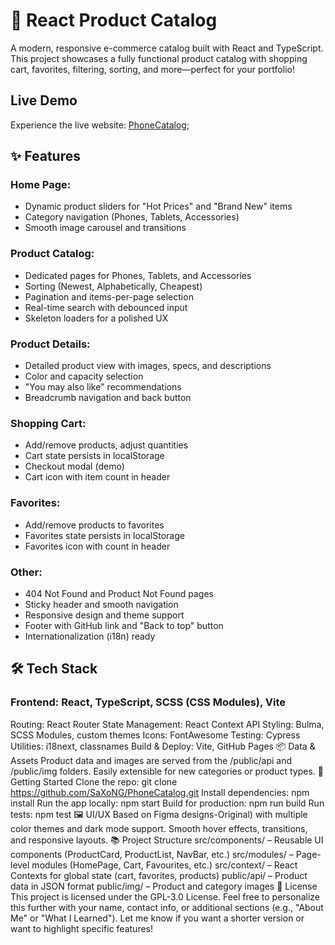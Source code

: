# 📱 React Product Catalog
A modern, responsive e-commerce catalog built with React and TypeScript. This project showcases a fully functional product catalog with shopping cart, favorites, filtering, sorting, and more—perfect for your portfolio!

## Live Demo
Experience the live website:  [PhoneCatalog](https://saxong.github.io/PhoneCatalog/);
## ✨ Features
### Home Page:
- Dynamic product sliders for "Hot Prices" and "Brand New" items
- Category navigation (Phones, Tablets, Accessories)
- Smooth image carousel and transitions
### Product Catalog:
- Dedicated pages for Phones, Tablets, and Accessories
- Sorting (Newest, Alphabetically, Cheapest)
- Pagination and items-per-page selection
- Real-time search with debounced input
- Skeleton loaders for a polished UX
### Product Details:
- Detailed product view with images, specs, and descriptions
- Color and capacity selection
- "You may also like" recommendations
- Breadcrumb navigation and back button
### Shopping Cart:
- Add/remove products, adjust quantities
- Cart state persists in localStorage
- Checkout modal (demo)
- Cart icon with item count in header
### Favorites:
- Add/remove products to favorites
- Favorites state persists in localStorage
- Favorites icon with count in header
### Other:
- 404 Not Found and Product Not Found pages
- Sticky header and smooth navigation
- Responsive design and theme support
- Footer with GitHub link and "Back to top" button
- Internationalization (i18n) ready

## 🛠️ Tech Stack
### Frontend: React, TypeScript, SCSS (CSS Modules), Vite
Routing: React Router
State Management: React Context API
Styling: Bulma, SCSS Modules, custom themes
Icons: FontAwesome
Testing: Cypress
Utilities: i18next, classnames
Build & Deploy: Vite, GitHub Pages
📦 Data & Assets
Product data and images are served from the /public/api and /public/img folders.
Easily extensible for new categories or product types.
🚀 Getting Started
Clone the repo:
git clone https://github.com/SaXoNG/PhoneCatalog.git
Install dependencies:
npm install
Run the app locally:
npm start
Build for production:
npm run build
Run tests:
npm test
🖼️ UI/UX
Based on Figma designs-Original) with multiple color themes and dark mode support.
Smooth hover effects, transitions, and responsive layouts.
📚 Project Structure
src/components/ – Reusable UI components (ProductCard, ProductList, NavBar, etc.)
src/modules/ – Page-level modules (HomePage, Cart, Favourites, etc.)
src/context/ – React Contexts for global state (cart, favorites, products)
public/api/ – Product data in JSON format
public/img/ – Product and category images
📝 License
This project is licensed under the GPL-3.0 License.
Feel free to personalize this further with your name, contact info, or additional sections (e.g., "About Me" or "What I Learned"). Let me know if you want a shorter version or want to highlight specific features!
